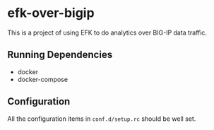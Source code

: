 # efk-over-bigip

This is a project of using EFK to do analytics over BIG-IP data traffic.

## Running Dependencies

* docker
* docker-compose

## Configuration

All the configuration items in `conf.d/setup.rc` should be well set.


